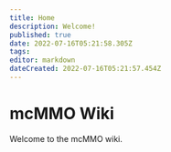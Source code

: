 ```yaml
---
title: Home
description: Welcome!
published: true
date: 2022-07-16T05:21:58.305Z
tags: 
editor: markdown
dateCreated: 2022-07-16T05:21:57.454Z
---
```


# mcMMO Wiki

Welcome to the mcMMO wiki.